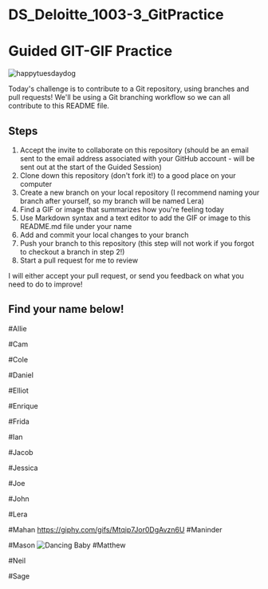 # DS_Deloitte_1003-3_GitPractice


# Guided GIT-GIF Practice

![happytuesdaydog](https://media.giphy.com/media/kRUEMs3TPopojqb7cN/giphy-downsized.gif)


Today's challenge is to contribute to a Git repository, using branches and pull requests! We'll be using a Git branching workflow so we can all contribute to this README file.

## Steps

1. Accept the invite to collaborate on this repository (should be an email sent to the email address associated with your GitHub account - will be sent out at the start of the Guided Session)
2. Clone down this repository (don't fork it!) to a good place on your computer
3. Create a new branch on your local repository (I recommend naming your branch after yourself, so my branch will be named Lera)
4. Find a GIF or image that summarizes how you're feeling today
5. Use Markdown syntax and a text editor to add the GIF or image to this README.md file under your name
6. Add and commit your local changes to your branch
7. Push your branch to this repository (this step will not work if you forgot to checkout a branch in step 2!)
8. Start a pull request for me to review

I will either accept your pull request, or send you feedback on what you need to do to improve!

## Find your name below!

#Allie 

#Cam

#Cole

#Daniel

#Elliot

#Enrique

#Frida

#Ian

#Jacob

#Jessica

#Joe

#John

#Lera

#Mahan
https://giphy.com/gifs/Mtqip7Jor0DgAvzn6U
#Maninder

#Mason
![Dancing Baby](https://media.giphy.com/media/Xw6yFn7frR3Y4/giphy.gif)
#Matthew

#Neil

#Sage
